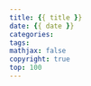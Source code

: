 ```yaml
---
title: {{ title }}
date: {{ date }}
categories:
tags:
mathjax: false
copyright: true
top: 100
---
```

